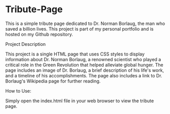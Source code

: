 # Tribute-Page

This is a simple tribute page dedicated to Dr. Norman Borlaug, the man who saved a billion lives. This project is part of my personal portfolio and is hosted on my Github repository.

Project Description


This project is a single HTML page that uses CSS styles to display information about Dr. Norman Borlaug, a renowned scientist who played a critical role in the Green Revolution that helped alleviate global hunger. The page includes an image of Dr. Borlaug, a brief description of his life's work, and a timeline of his accomplishments. The page also includes a link to Dr. Borlaug's Wikipedia page for further reading.

How to Use:


Simply open the index.html file in your web browser to view the tribute page.
